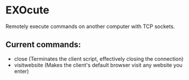 # EXOcute
Remotely execute commands on another computer with TCP sockets.

## Current commands:                                                                                                                  
* close (Terminates the client script, effectively closing the connection)                                                                                                                                                                      
* visitwebsite (Makes the client's default browser visit any website you enter)
